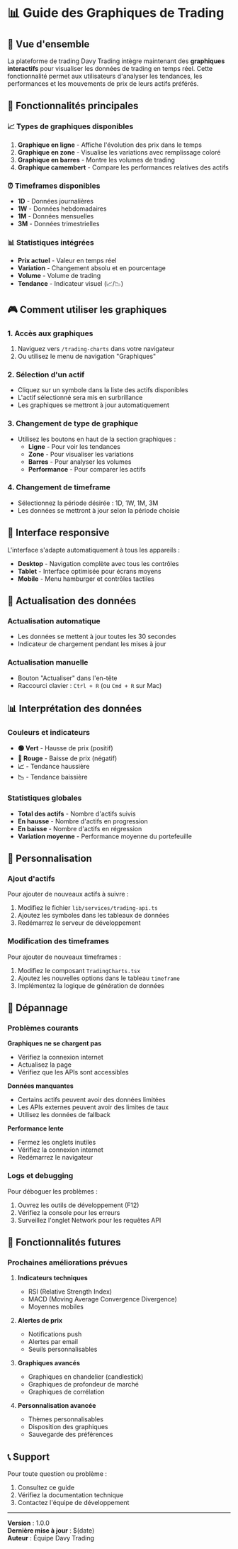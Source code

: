 # 📊 Guide des Graphiques de Trading

## 🎯 Vue d'ensemble

La plateforme de trading Davy Trading intègre maintenant des **graphiques interactifs** pour visualiser les données de trading en temps réel. Cette fonctionnalité permet aux utilisateurs d'analyser les tendances, les performances et les mouvements de prix de leurs actifs préférés.

## 🚀 Fonctionnalités principales

### 📈 Types de graphiques disponibles

1. **Graphique en ligne** - Affiche l'évolution des prix dans le temps
2. **Graphique en zone** - Visualise les variations avec remplissage coloré
3. **Graphique en barres** - Montre les volumes de trading
4. **Graphique camembert** - Compare les performances relatives des actifs

### ⏰ Timeframes disponibles

- **1D** - Données journalières
- **1W** - Données hebdomadaires  
- **1M** - Données mensuelles
- **3M** - Données trimestrielles

### 📊 Statistiques intégrées

- **Prix actuel** - Valeur en temps réel
- **Variation** - Changement absolu et en pourcentage
- **Volume** - Volume de trading
- **Tendance** - Indicateur visuel (📈/📉)

## 🎮 Comment utiliser les graphiques

### 1. Accès aux graphiques

1. Naviguez vers `/trading-charts` dans votre navigateur
2. Ou utilisez le menu de navigation "Graphiques"

### 2. Sélection d'un actif

- Cliquez sur un symbole dans la liste des actifs disponibles
- L'actif sélectionné sera mis en surbrillance
- Les graphiques se mettront à jour automatiquement

### 3. Changement de type de graphique

- Utilisez les boutons en haut de la section graphiques :
  - **Ligne** - Pour voir les tendances
  - **Zone** - Pour visualiser les variations
  - **Barres** - Pour analyser les volumes
  - **Performance** - Pour comparer les actifs

### 4. Changement de timeframe

- Sélectionnez la période désirée : 1D, 1W, 1M, 3M
- Les données se mettront à jour selon la période choisie

## 📱 Interface responsive

L'interface s'adapte automatiquement à tous les appareils :

- **Desktop** - Navigation complète avec tous les contrôles
- **Tablet** - Interface optimisée pour écrans moyens
- **Mobile** - Menu hamburger et contrôles tactiles

## 🔄 Actualisation des données

### Actualisation automatique
- Les données se mettent à jour toutes les 30 secondes
- Indicateur de chargement pendant les mises à jour

### Actualisation manuelle
- Bouton "Actualiser" dans l'en-tête
- Raccourci clavier : `Ctrl + R` (ou `Cmd + R` sur Mac)

## 📊 Interprétation des données

### Couleurs et indicateurs

- **🟢 Vert** - Hausse de prix (positif)
- **🔴 Rouge** - Baisse de prix (négatif)
- **📈** - Tendance haussière
- **📉** - Tendance baissière

### Statistiques globales

- **Total des actifs** - Nombre d'actifs suivis
- **En hausse** - Nombre d'actifs en progression
- **En baisse** - Nombre d'actifs en régression
- **Variation moyenne** - Performance moyenne du portefeuille

## 🔧 Personnalisation

### Ajout d'actifs

Pour ajouter de nouveaux actifs à suivre :

1. Modifiez le fichier `lib/services/trading-api.ts`
2. Ajoutez les symboles dans les tableaux de données
3. Redémarrez le serveur de développement

### Modification des timeframes

Pour ajouter de nouveaux timeframes :

1. Modifiez le composant `TradingCharts.tsx`
2. Ajoutez les nouvelles options dans le tableau `timeframe`
3. Implémentez la logique de génération de données

## 🚨 Dépannage

### Problèmes courants

**Graphiques ne se chargent pas**
- Vérifiez la connexion internet
- Actualisez la page
- Vérifiez que les APIs sont accessibles

**Données manquantes**
- Certains actifs peuvent avoir des données limitées
- Les APIs externes peuvent avoir des limites de taux
- Utilisez les données de fallback

**Performance lente**
- Fermez les onglets inutiles
- Vérifiez la connexion internet
- Redémarrez le navigateur

### Logs et debugging

Pour déboguer les problèmes :

1. Ouvrez les outils de développement (F12)
2. Vérifiez la console pour les erreurs
3. Surveillez l'onglet Network pour les requêtes API

## 🔮 Fonctionnalités futures

### Prochaines améliorations prévues

1. **Indicateurs techniques**
   - RSI (Relative Strength Index)
   - MACD (Moving Average Convergence Divergence)
   - Moyennes mobiles

2. **Alertes de prix**
   - Notifications push
   - Alertes par email
   - Seuils personnalisables

3. **Graphiques avancés**
   - Graphiques en chandelier (candlestick)
   - Graphiques de profondeur de marché
   - Graphiques de corrélation

4. **Personnalisation avancée**
   - Thèmes personnalisables
   - Disposition des graphiques
   - Sauvegarde des préférences

## 📞 Support

Pour toute question ou problème :

1. Consultez ce guide
2. Vérifiez la documentation technique
3. Contactez l'équipe de développement

---

**Version** : 1.0.0  
**Dernière mise à jour** : $(date)  
**Auteur** : Équipe Davy Trading 